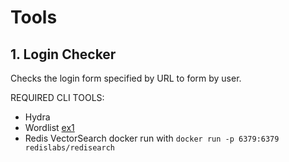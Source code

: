 # Tools
## 1. Login Checker
Checks the login form specified by URL to form by user.

REQUIRED CLI TOOLS:
* Hydra
* Wordlist [ex1](https://github.com/kkrypt0nn/wordlists/tree/main/passwords)
* Redis VectorSearch docker run with
``` docker run -p 6379:6379 redislabs/redisearch ```